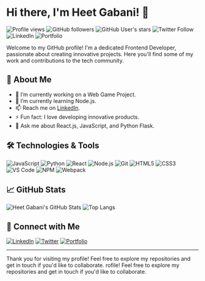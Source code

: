 # Hi there, I'm Heet Gabani! 👋
![Profile views](https://komarev.com/ghpvc/?username=heetgabani&color=blue)
![GitHub followers](https://img.shields.io/github/followers/heetgabani?style=social)
![GitHub User's stars](https://img.shields.io/github/stars/heetgabani?style=social)
![Twitter Follow](https://img.shields.io/twitter/follow/Heetgabani1?style=social)
![LinkedIn](https://img.shields.io/badge/-LinkedIn-000?&logo=LinkedIn&color=0A66C2)
![Portfolio](https://img.shields.io/badge/-Portfolio-000?&logo=github)

Welcome to my GitHub profile! I'm a dedicated Frontend Developer, passionate about creating innovative projects. Here you'll find some of my work and contributions to the tech community.

## 🚀 About Me

- 🔭 I’m currently working on a Web Game Project.
- 🌱 I’m currently learning Node.js.
- 📫 Reach me on [LinkedIn](https://www.linkedin.com/in/heet-gabani/).
- ⚡ Fun fact: I love developing innovative products.
- 💬 Ask me about React.js, JavaScript, and Python Flask.

## 🛠️ Technologies & Tools

![JavaScript](https://img.shields.io/badge/-JavaScript-000?&logo=JavaScript)
![Python](https://img.shields.io/badge/-Python-000?&logo=Python)
![React](https://img.shields.io/badge/-React-000?&logo=React)
![Node.js](https://img.shields.io/badge/-Node.js-000?&logo=Node.js)
![Git](https://img.shields.io/badge/-Git-000?&logo=Git)
![HTML5](https://img.shields.io/badge/-HTML5-000?&logo=HTML5)
![CSS3](https://img.shields.io/badge/-CSS3-000?&logo=CSS3)
![VS Code](https://img.shields.io/badge/-VS%20Code-000?&logo=Visual%20Studio%20Code)
![NPM](https://img.shields.io/badge/-NPM-000?&logo=NPM)
![Webpack](https://img.shields.io/badge/-Webpack-000?&logo=Webpack)

## 📈 GitHub Stats

![Heet Gabani's GitHub Stats](https://github-readme-stats.vercel.app/api?username=heetgabani&show_icons=true&hide_border=true&theme=radical)
![Top Langs](https://github-readme-stats.vercel.app/api/top-langs/?username=heetgabani&layout=compact&theme=radical)

## 🔗 Connect with Me

[![LinkedIn](https://img.shields.io/badge/-LinkedIn-000?&logo=LinkedIn&color=0A66C2)](https://www.linkedin.com/in/heet-gabani/)
[![Twitter](https://img.shields.io/badge/-Twitter-000?&logo=Twitter&color=1DA1F2)](https://twitter.com/your_twitter_handle)
[![Portfolio](https://img.shields.io/badge/-Portfolio-000?&logo=github)](https://github.com/heetgabani/your_portfolio)

---

Thank you for visiting my profile! Feel free to explore my repositories and get in touch if you'd like to collaborate.
rofile! Feel free to explore my repositories and get in touch if you'd like to collaborate.
